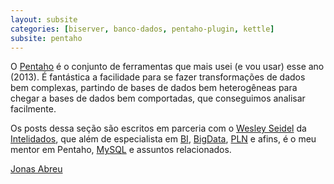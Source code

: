```yaml
---
layout: subsite
categories: [biserver, banco-dados, pentaho-plugin, kettle]
subsite: pentaho
---
```


O [Pentaho][1] é o conjunto de ferramentas que mais usei (e vou usar) esse ano (2013). É fantástica a facilidade
para se fazer transformações de dados bem complexas, partindo de bases de dados bem heterogêneas para chegar a
bases de dados bem comportadas, que conseguimos analisar facilmente.

Os posts dessa seção são escritos em parceria com o [Wesley Seidel][2] da [Intelidados][3], que além de especialista
em [BI][4], [BigData][5], [PLN][6] e afins, é o meu mentor em Pentaho, [MySQL][7] e assuntos relacionados.

[Jonas Abreu](https://plus.google.com/117877159392350438099/posts?rel=author)

[1]: http://www.pentaho.com/
[2]: https://twitter.com/wseidel
[3]: http://intelidados.com.br/
[4]: https://en.wikipedia.org/wiki/Business_intelligence
[5]: https://en.wikipedia.org/wiki/Big_data
[6]: https://en.wikipedia.org/wiki/Natural_language_processing
[7]: https://www.mysql.com/
